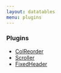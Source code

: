 ```yaml
---
layout: datatables
menu: plugins
---
```


### Plugins

 * [ColReorder](colreorder.html)
 * [Scroller](scroller.html)
 * [FixedHeader](fixedheader.html)
